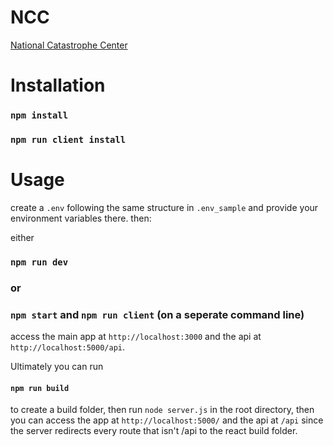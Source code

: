 # NCC
[National Catastrophe Center](https://nationalcatastrophecenter.herokuapp.com/)


# Installation

### ```npm install```

### ```npm run client install```

# Usage

create a `.env` following the same structure in `.env_sample` and provide your environment variables there.
then:

either <br />
### ```npm run dev```<br />
### or<br />
### ```npm start``` and ```npm run client``` (on a seperate command line)

access the main app at `http://localhost:3000` and the api at `http://localhost:5000/api`.

Ultimately you can run
#### ```npm run build```
to create a build folder, then run `node server.js` in the root directory, then you can access the app at `http://localhost:5000/` and the api at `/api` since the server redirects every route that isn't /api to the react build folder.